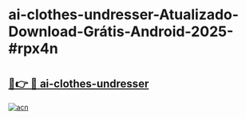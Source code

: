 # ai-clothes-undresser-Atualizado-Download-Grátis-Android-2025-#rpx4n

# <h2><a href="https://ainizakaria.my?title=ai-clothes-undresser&ref=24M">🔗👉 🔴 ai-clothes-undresser</a></h2>

[![acn](https://github.com/user-attachments/assets/0f9c940e-d8b0-45ae-aac7-cd30a18b3e1c)](https://ainizakaria.my?title=ai-clothes-undresser&ref=24M)

